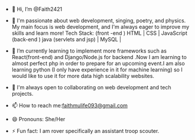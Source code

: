 - 👋 Hi, I’m @Faith2421
- 👀 I'm passionate about web development, singing, poetry, and physics. My main focus is web development, and I'm always eager to improve my skills and learn more!
 Tech Stack:
 (front -end ) HTML | CSS | JavaScript 
 (back-end ) java (servlets and jsp)
| MySQL |
  
- 🌱 I’m currently learning to implement more frameworks such as React(front-end) and Django/Node.js for backend .Now I am learning to almost perfect php in order to prepare for an upcoming event.I am also learning python (I only have experience in it for machine learning) so I would like to use it  for more data high scalability websites.
- 💞️ I'm always open to collaborating on web development and tech projects.
- 📫 How to reach me:faithmulife093@gmail.com
- 😄 Pronouns: She/Her
- ⚡ Fun fact: I am rover specifically an assistant troop scouter. 

<!---
Faith2421/Faith2421 is a ✨ special ✨ repository because its `README.md` (this file) appears on your GitHub profile.
You can click the Preview link to take a look at your changes.
--->
